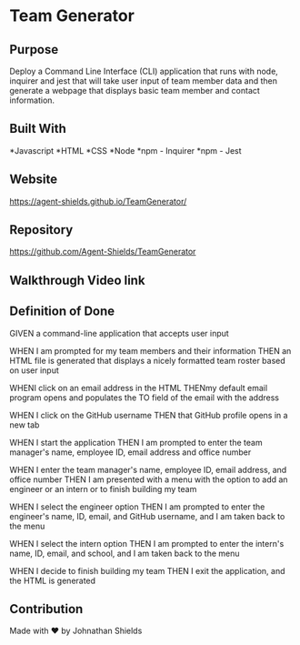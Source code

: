 # Team Generator

## Purpose
Deploy a Command Line Interface (CLI) application that runs with node, inquirer and jest that will take user input of team member data and then generate a webpage that displays basic team member and contact information.

## Built With
*Javascript
*HTML
*CSS
*Node
*npm - Inquirer
*npm - Jest

## Website
https://agent-shields.github.io/TeamGenerator/

## Repository
https://github.com/Agent-Shields/TeamGenerator

## Walkthrough Video link
<!-- https://watch.screencastify.com/v/InZsj77lcneQj1saUlll -->

## Definition of Done

GIVEN a command-line application that accepts user input

WHEN I am prompted for my team members and their information
THEN an HTML file is generated that displays a nicely formatted team roster based on user input 

WHENI click on an email address in the HTML
THENmy default email program opens and populates the TO field of the email with the address 

WHEN I click on the GitHub username
THEN that GitHub profile opens in a new tab

WHEN I start the application
THEN I am prompted to enter the team manager's name, employee ID, email address and office number

WHEN I enter the team manager's name, employee ID, email address, and office number
THEN I am presented with a menu with the option to add an engineer or an intern or to finish building my team

WHEN I select the engineer option
THEN I am prompted to enter the engineer's name, ID, email, and GitHub username, and I am taken back to the menu

WHEN I select the intern option
THEN I am prompted to enter the intern's name, ID, email, and school, and I am taken back to the menu

WHEN I decide to finish building my team
THEN I exit the application, and the HTML is generated

## Contribution
Made with ❤️ by Johnathan Shields 